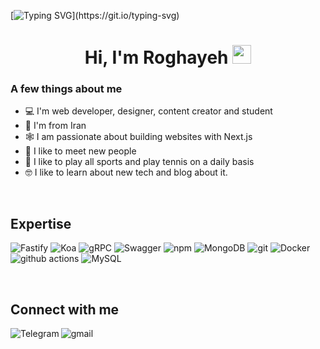 [![Typing SVG](https://readme-typing-svg.herokuapp.com?size=24&width=600&lines=Welcome+To+Roghaye's+GitHub+Profile!)](https://git.io/typing-svg)

<h1 align="center">Hi, I'm Roghayeh <img src="https://raw.githubusercontent.com/MartinHeinz/MartinHeinz/master/wave.gif" width="30px" height='30px'></h1>




### A few things about me

- 💻 I'm web developer, designer, content creator and student
- 📍 I'm from Iran
- 🕸️ I am passionate about building websites with Next.js
- 🤝 I like to meet new people
- 🎾 I like to play all sports and play tennis on a daily basis
- 🤓 I like to learn about new tech and blog about it.


<br>

## Expertise
<p>
  <img alt="Fastify" src="https://img.shields.io/static/v1?style=for-the-badge&message=PHP&color=000000&logo=PHP&logoColor=blue&label=" />
    <img alt="Koa" src="https://img.shields.io/static/v1?style=for-the-badge&message=Laravel&color=33333D&logo=Koa&logoColor=red&label=" />
  <img alt="gRPC" src="https://img.shields.io/badge/gRPC%20-%236DB33F.svg?&style=flat-square&logo=grpc&logoColor=orange&color=orange" />
  <img alt="Swagger" src="https://img.shields.io/static/v1?style=for-the-badge&message=Swagger&color=222222&logo=Swagger&logoColor=85EA2D&label=" />
  <img alt="npm" src="https://img.shields.io/badge/-NPM-CB3837?style=flat-square&logo=npm&logoColor=white" />
  <img alt="MongoDB" src="https://img.shields.io/badge/-MongoDB-13aa52?style=flat-square&logo=mongodb&logoColor=white" />
  <img alt="git" src="https://img.shields.io/badge/-Git-F05032?style=flat-square&logo=git&logoColor=white" />
  <img alt="Docker" src="https://img.shields.io/badge/-Docker-46a2f1?style=flat-square&logo=docker&logoColor=white" />
  <img alt="github actions" src="https://img.shields.io/badge/-Github_Actions-2088FF?style=flat-square&logo=github-actions&logoColor=white" />
 <img alt="MySQL" src="https://img.shields.io/badge/-MySQL-F87822?style=flat-square&logo=mysql&logoColor=336791" />
    
</p>


<br>

## Connect with me

[<img align="left" alt="Telegram" src="https://img.shields.io/badge/Telegram-%230077B5.svg?&style=for-the-badge&logo=telegram&logoColor=white" />](https://t.me/Rogahyefallahi)
[<img align="left" alt="gmail" src="https://img.shields.io/badge/Gmail-%2312100E.svg?&style=for-the-badge&logo=gmail&logoColor=white" />](mailto:roghayefallhi@gmail.com)


<br>

